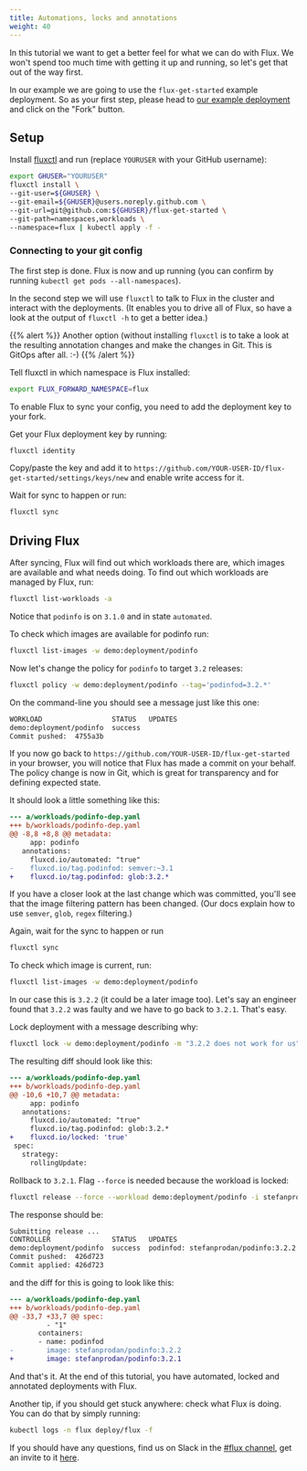 ```yaml
---
title: Automations, locks and annotations
weight: 40
---
```


In this tutorial we want to get a better feel for what we can do with
Flux. We won't spend too much time with getting it up and running, so let's
get that out of the way first.

In our example we are going to use the `flux-get-started` example deployment.
So as your first step, please head to [our example
deployment](https://github.com/fluxcd/flux-get-started) and click on the
"Fork" button.

## Setup

Install [fluxctl](../references/fluxctl.md) and run (replace `YOURUSER` with your GitHub username):

```sh
export GHUSER="YOURUSER"
fluxctl install \
--git-user=${GHUSER} \
--git-email=${GHUSER}@users.noreply.github.com \
--git-url=git@github.com:${GHUSER}/flux-get-started \
--git-path=namespaces,workloads \
--namespace=flux | kubectl apply -f -
```

### Connecting to your git config

The first step is done. Flux is now and up running (you can confirm by
running `kubectl get pods --all-namespaces`).

In the second step we will use `fluxctl` to talk to Flux in the cluster and
interact with the deployments. (It enables you to drive all of Flux, so have a look at the output of
`fluxctl -h` to get a better idea.)

{{% alert %}}
Another option (without installing `fluxctl` is to take a look
at the resulting annotation changes and make the changes in Git. This is
GitOps after all. :-)
{{% /alert %}}

Tell fluxctl in which namespace is Flux installed:

```sh
export FLUX_FORWARD_NAMESPACE=flux
```

To enable Flux to sync your config, you need to add the deployment key
to your fork.

Get your Flux deployment key by running:

```sh
fluxctl identity
```

Copy/paste the key and add it to
`https://github.com/YOUR-USER-ID/flux-get-started/settings/keys/new` and
enable write access for it.

Wait for sync to happen or run:

```sh
fluxctl sync
```

## Driving Flux

After syncing, Flux will find out which workloads there are, which
images are available and what needs doing. To find out which workloads are
managed by Flux, run:

```sh
fluxctl list-workloads -a 
```

Notice that `podinfo` is on `3.1.0` and in state `automated`.

To check which images are available for podinfo run:

```sh
fluxctl list-images -w demo:deployment/podinfo
```

Now let's change the policy for `podinfo` to target `3.2` releases:

```sh
fluxctl policy -w demo:deployment/podinfo --tag='podinfod=3.2.*'
```

On the command-line you should see a message just like this one:

```sh
WORKLOAD                 STATUS   UPDATES
demo:deployment/podinfo  success
Commit pushed:  4755a3b
```

If you now go back to `https://github.com/YOUR-USER-ID/flux-get-started` in
your browser, you will notice that Flux has made a commit on your
behalf. The policy change is now in Git, which is great for transparency and
for defining expected state.

It should look a little something like this:

```diff
--- a/workloads/podinfo-dep.yaml
+++ b/workloads/podinfo-dep.yaml
@@ -8,8 +8,8 @@ metadata:
     app: podinfo
   annotations:
     fluxcd.io/automated: "true"
-    fluxcd.io/tag.podinfod: semver:~3.1
+    fluxcd.io/tag.podinfod: glob:3.2.*
```

If you have a closer look at the last change which was committed, you'll see
that the image filtering pattern has been changed. (Our docs explain how to
use `semver`, `glob`, `regex` filtering.)

Again, wait for the sync to happen or run

```sh
fluxctl sync
```

To check which image is current, run:

```sh
fluxctl list-images -w demo:deployment/podinfo
```

In our case this is `3.2.2` (it could be a later image too). Let's say an
engineer found that `3.2.2` was faulty and we have to go back to `3.2.1`.
That's easy.

Lock deployment with a message describing why:

```sh
fluxctl lock -w demo:deployment/podinfo -m "3.2.2 does not work for us"
```

The resulting diff should look like this:

```diff
--- a/workloads/podinfo-dep.yaml
+++ b/workloads/podinfo-dep.yaml
@@ -10,6 +10,7 @@ metadata:
     app: podinfo
   annotations:
     fluxcd.io/automated: "true"
     fluxcd.io/tag.podinfod: glob:3.2.*
+    fluxcd.io/locked: 'true'
 spec:
   strategy:
     rollingUpdate:
```

Rollback to `3.2.1`. Flag `--force` is needed because the workload is locked:

```sh
fluxctl release --force --workload demo:deployment/podinfo -i stefanprodan/podinfo:3.2.1
```

The response should be:

```sh
Submitting release ...
CONTROLLER               STATUS   UPDATES
demo:deployment/podinfo  success  podinfod: stefanprodan/podinfo:3.2.2 -> 3.2.1
Commit pushed:  426d723
Commit applied: 426d723
```

and the diff for this is going to look like this:

```diff
--- a/workloads/podinfo-dep.yaml
+++ b/workloads/podinfo-dep.yaml
@@ -33,7 +33,7 @@ spec:
         - "1"
       containers:
       - name: podinfod
-        image: stefanprodan/podinfo:3.2.2
+        image: stefanprodan/podinfo:3.2.1
```

And that's it. At the end of this tutorial, you have automated, locked and
annotated deployments with Flux.

Another tip, if you should get stuck anywhere: check what Flux is doing. You
can do that by simply running:

```sh
kubectl logs -n flux deploy/flux -f
```

If you should have any questions, find us on Slack in the [#flux
channel](https://cncf.slack.com/messages/flux/), get
an invite to it [here](https://slack.cncf.io).
